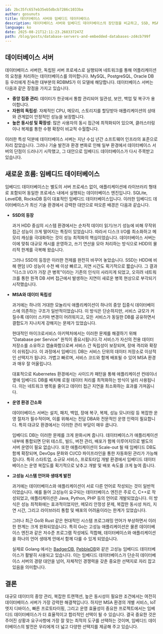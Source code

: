 ```yaml
---
id: 2bc35fc657eb35eb5dbcb7286c1033ba
author: gosunuts
title: 데이터베이스 서버와 임베디드 데이터베이스
description: 데이터베이스 서버와 임베디드 데이터베이스의 장단점을 비교하고, SSD, MSA 등 최신 기술 환경에서 임베디드 DB가 주목받는 이유를 설명합니다.
language: ko
date: 2025-08-21T12:11:23.268337247Z
path: /blog/posts/database-servers-and-embedded-databases-zd4cb799f
---
```


## 데이터베이스 서버
데이터베이스 서버란, 독립된 서버 프로세스로 실행되며 네트워크를 통해 어플리케이션의 요청을 처리하는 데이터베이스를 의미합니다. MySQL, PostgreSQL, Oracle DB 등 우리에게 친숙한 대부분의 RDBMS가 이 모델에 해당합니다. 데이터베이스 서버는 다음과 같은 장점을 가지고 있습니다.
-   **중앙 집중 관리**: 데이터가 한곳에서 통합 관리되어 일관성, 보안, 백업 및 복구가 용이합니다.
-   **자원의 독립성**: 자체적인 CPU, 메모리, 스토리지를 할당받아 애플리케이션의 상태와 관계없이 안정적인 성능을 보장합니다.
-   **높은 동시성 및 확장성**: 많은 사용자의 동시 접근에 최적화되어 있으며, 클러스터링이나 복제를 통한 수평 확장이 비교적 수월합니다.

이러한 특성 덕분에 데이터베이스 서버는 지난 수십 년간 소프트웨어 인프라의 표준으로 자리 잡았습니다. 그러나 기술 발전과 환경 변화로 인해 일부 환경에서 데이터베이스 서버의 단점이 드러나기 시작했고, 그 대안으로 임베디드 데이터베이스가 다시 주목받고 있습니다.

## 새로운 흐름: 임베디드 데이터베이스
임베디드 데이터베이스는 별도의 서버 프로세스 없이, 애플리케이션에 라이브러리 형태로 포함되어 동일한 프로세스 내에서 실행되는 데이터베이스 엔진입니다. SQLite, LevelDB, RocksDB 등이 대표적인 임베디드 데이터베이스입니다. 이러한 임베디드 데이터베이스가 최신 기술 환경에서 강력한 대안으로 떠오른 배경은 다음과 같습니다.

-   **SSD의 등장**

    과거 HDD 중심의 시스템 환경에서는 순차적 데이터 읽기/쓰기 성능에 비해 무작위 접근 성능이 크게 떨어지는 특징이 있었습니다. 따라서 디스크 I/O를 최소화하고 메모리 캐싱을 극대화하는 것이 성능 최적화의 핵심이었습니다. 데이터베이스 서버는 이에 맞춰 대규모 캐시를 운영하고, 쓰기 연산을 모아 처리하는 방식으로 HDD의 물리적 한계를 극복해 왔습니다.

    그러나 SSD의 등장은 이러한 전제를 완전히 바꾸어 놓았습니다. SSD는 HDD에 비해 랜덤 I/O 성능이 수천 배 이상 빠르고, 지연 시간도 획기적으로 짧습니다. 그 결과 "디스크 I/O가 가장 큰 병목"이라는 기존의 인식이 사라지게 되었고, 오히려 네트워크를 통한 원격 DB 서버 접근에서 발생하는 지연이 새로운 병목 현상으로 부각되기 시작했습니다.

-   **MSA와 데이터 독립성**

    과거에는 하나의 거대한 모놀리식 애플리케이션이 하나의 중앙 집중식 데이터베이스에 의존하는 구조가 일반적이었습니다. 이 방식은 단순하지만, 서비스 규모가 커질수록 데이터 스키마 변경이 어려워지고, 모든 서비스가 동일한 DB를 공유하면서 결합도가 지나치게 강해지는 문제가 있었습니다.

    현대적인 마이크로서비스 아키텍처에서는 이러한 문제를 해결하기 위해 "Database per Service" 원칙이 중요시됩니다.각 서비스가 자신의 전용 데이터 저장소를 소유하고 캡슐화함으로써 서비스 간 독립성이 보장되며, 장애 격리와 확장이 쉬워집니다. 이 과정에서 임베디드 DB는 서비스 단위의 데이터 저장소로 이상적인 선택지가 됩니다. 가볍고 빠르며, 서비스 코드와 함께 배포될 수 있어 MSA 환경과 매우 잘 어울립니다.
    
    대표적으로 Kubernetes 환경에서는 사이드카 패턴을 통해 애플리케이션 컨테이너 옆에 임베디드 DB를 배치해 로컬 데이터 처리를 최적화하는 방식이 널리 사용됩니다. 이는 네트워크 병목을 줄이고 데이터 접근 지연을 최소화하는 효과를 가져옵니다.

-   **운영 환경 간소화**

    데이터베이스 서버는 설치, 패치, 백업, 장애 복구, 복제, 성능 모니터링 등 복잡한 운영 절차가 필수적이며, 이를 위해서는 전담 DBA와 전문적인 운영 인력이 필요합니다. 특히 대규모 환경에서는 이러한 관리 부담이 매우 큽니다. 

    임베디드 DB는 이러한 문제를 크게 완화시켜 줍니다. 데이터베이스가 애플리케이션 내부에 통합되면 단위 테스트, 빌드, 버전 관리, 배포가 함께 이루어지므로 별도의 서버 운영이 필요 없습니다. 또한 애플리케이션이 Scale-out 될 때 임베디드 DB도 함께 확장되며, DevOps 문화와 CI/CD 파이프라인을 통한 자동화된 관리가 가능해집니다. 특히 스타트업, 소규모 서비스, 프로토타입 개발 환경에서 임베디드 데이터베이스는 운영 복잡도를 획기적으로 낮추고 개발 및 배포 속도를 크게 높여 줍니다.

-   **고성능 시스템 언어와 생태계 발전**

    과거에는 데이터베이스와 애플리케이션이 서로 다른 언어로 작성되는 것이 일반적이었습니다. 예를 들어 고성능이 요구되는 데이터베이스 엔진은 주로 C, C++로 작성되었고, 애플리케이션은 Java, Python, PHP 등의 언어로 개발되었습니다. 이 방식은 성능 최적화에는 효과적이었지만, 메모리 안정성 문제, 복잡한 동시성 처리, 지연 시간, 그리고 라이브러리 통합 및 배포의 어려움이라는 한계가 있었습니다.

    그러나 최근 Go와 Rust 같은 현대적인 시스템 프로그래밍 언어가 부상하면서 이러한 한계는 크게 완화되었습니다. 특히 Go는 고성능 애플리케이션은 물론 데이터베이스 엔진과 같은 저수준 프로그램 작성에도 적합해, 데이터베이스와 애플리케이션을 하나의 언어 생태계 안에서 함께 다룰 수 있게 되었습니다.

    실제로 Golang 에서는 [BadgerDB](https://github.com/hypermodeinc/badger), [PebbleDB](https://github.com/cockroachdb/pebble)와 같은 고성능 임베디드 데이터베이스가 활발히 사용되고 있습니다. 이는 임베디드 데이터베이스가 단순히 데이터베이스 서버의 경량 대안을 넘어, 자체적인 경쟁력을 갖춘 중요한 선택지로 자리 잡고 있음을 의미합니다.

## 결론
대규모 데이터의 중앙 관리, 복잡한 트랜잭션, 높은 동시성이 필요한 조건에서는 여전히 데이터베이스 서버가 가장 강력한 해결책입니다. 하지만 MSA 환경의 개별 서비스, IoT 엣지 디바이스, 빠른 프로토타이핑, 그리고 운영 효율성이 중요한 프로젝트에서는 임베디드 데이터베이스가 더 효율적이고 합리적인 선택이 될 수 있습니다. 결국 중요한 것은 주어진 상황과 요구사항에 가장 잘 맞는 최적의 도구를 선택하는 것이며, 임베디드 데이터베이스의 발전은 우리에게 더 넓고 다양한 선택지를 제공해 주고 있습니다.